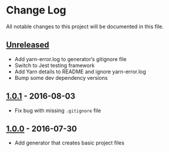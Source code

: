 # Change Log

All notable changes to this project will be documented in this file.

## [Unreleased]

- Add yarn-error.log to generator‘s gitignore file
- Switch to Jest testing framework
- Add Yarn details to README and ignore yarn-error.log
- Bump some dev dependency versions

## [1.0.1] - 2016-08-03

- Fix bug with missing `.gitignore` file

## [1.0.0] - 2016-07-30

- Add generator that creates basic project files

[unreleased]: https://github.com/subchannel/generator/compare/1.0.1...HEAD
[1.0.1]: https://github.com/subchannel/generator/compare/1.0.0...1.0.1
[1.0.0]: https://github.com/subchannel/generator/releases/tag/1.0.0
